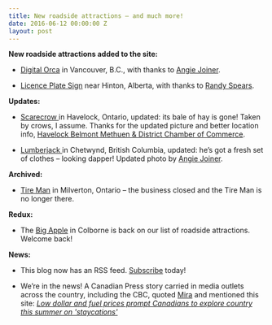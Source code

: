 ```yaml
---
title: New roadside attractions – and much more!
date: 2016-06-12 00:00:00 Z
layout: post
---
```


**New roadside attractions added to the site:**

* [Digital Orca](http://roadsideattractions.ca/orca.html) in Vancouver, B.C., with thanks to [Angie Joiner](mailto:shoutenshi@gmail.com).

* [Licence Plate Sign](http://roadsideattractions.ca/licence.html) near Hinton, Alberta, with thanks to [Randy Spears](mailto:spandy1977@hotmail.com).

**Updates:**

* [Scarecrow ](http://roadsideattractions.ca/scarecrow.html)in Havelock, Ontario, updated: its bale of hay is gone! Taken by crows, I assume. Thanks for the updated picture and better location info, [Havelock Belmont Methuen & District Chamber of Commerce](http://www.havelockchamber.com/index.html).

* [Lumberjack ](http://roadsideattractions.ca/clumberjack.html)in Chetwynd, British Columbia, updated: he’s got a fresh set of clothes – looking dapper! Updated photo by [Angie Joiner](mailto:shoutenshi@gmail.com).

**Archived:**

* [Tire Man](http://roadsideattractions.ca/milverton.html) in Milverton, Ontario – the business closed and the Tire Man is no longer there.

**Redux:**

* The [Big Apple](http://roadsideattractions.ca/apple.html) in Colborne is back on our list of roadside attractions. Welcome back!

**News:**

* This blog now has an RSS feed. [Subscribe](subscribe) today!

* We’re in the news! A Canadian Press story carried in media outlets across the country, including the CBC, quoted [Mira](mailto:mmsm.geo@gmail.com) and mentioned this site: *[Low dollar and fuel prices prompt Canadians to explore country this summer on 'staycations'](http://ift.tt/25IMaq7)*
